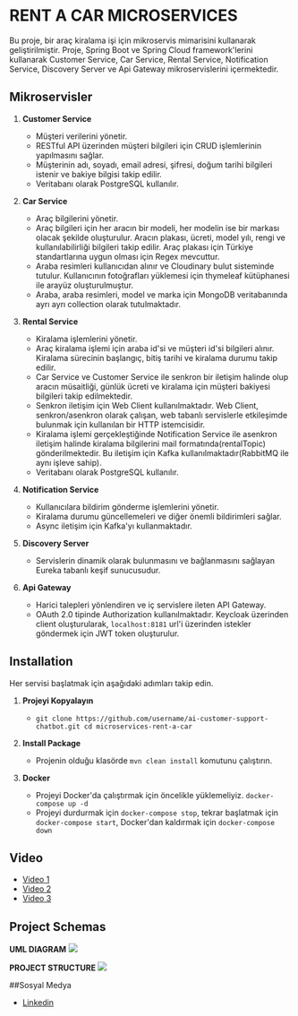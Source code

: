 # RENT A CAR MICROSERVICES

Bu proje, bir araç kiralama işi için mikroservis mimarisini kullanarak geliştirilmiştir. Proje, Spring Boot ve Spring Cloud framework'lerini kullanarak Customer Service, Car Service, Rental Service, Notification Service, Discovery Server ve Api Gateway mikroservislerini içermektedir.

## Mikroservisler

1. **Customer Service**
   - Müşteri verilerini yönetir.
   - RESTful API üzerinden müşteri bilgileri için CRUD işlemlerinin yapılmasını sağlar.
   - Müşterinin adı, soyadı, email adresi, şifresi, doğum tarihi bilgileri istenir ve bakiye bilgisi takip edilir.
   - Veritabanı olarak PostgreSQL kullanılır.

2. **Car Service**
   - Araç bilgilerini yönetir.
   - Araç bilgileri için her aracın bir modeli, her modelin ise bir markası olacak şekilde oluşturulur. Aracın plakası, ücreti, model yılı, rengi ve kullanılabilirliği bilgileri takip edilir. Araç plakası için Türkiye standartlarına uygun olması için Regex mevcuttur.
   - Araba resimleri kullanıcıdan alınır ve Cloudinary bulut sisteminde tutulur. Kullanıcının fotoğrafları yüklemesi için thymeleaf kütüphanesi ile arayüz oluşturulmuştur.
   - Araba, araba resimleri, model ve marka için MongoDB veritabanında ayrı ayrı collection olarak tutulmaktadır.
    
3. **Rental Service**
   - Kiralama işlemlerini yönetir.
   - Araç kiralama işlemi için araba id'si ve müşteri id'si bilgileri alınır. Kiralama sürecinin başlangıç, bitiş tarihi ve kiralama durumu takip edilir.
   - Car Service ve Customer Service ile senkron bir iletişim halinde olup aracın müsaitliği, günlük ücreti ve kiralama için müşteri bakiyesi bilgileri takip edilmektedir.
   - Senkron iletişim için Web Client kullanılmaktadır. Web Client, senkron/asenkron olarak çalışan, web tabanlı servislerle etkileşimde bulunmak için kullanılan bir HTTP istemcisidir.
   - Kiralama işlemi gerçekleştiğinde Notification Service ile asenkron iletişim halinde kiralama bilgilerini mail formatında(rentalTopic) gönderilmektedir. Bu iletişim için Kafka kullanılmaktadır(RabbitMQ ile aynı işleve sahip). 
   - Veritabanı olarak PostgreSQL kullanılır.

4. **Notification Service**
   - Kullanıcılara bildirim gönderme işlemlerini yönetir.
   - Kiralama durumu güncellemeleri ve diğer önemli bildirimleri sağlar.
   - Async iletişim için Kafka'yı kullanmaktadır.

5. **Discovery Server**
   - Servislerin dinamik olarak bulunmasını ve bağlanmasını sağlayan Eureka tabanlı keşif sunucusudur.

6. **Api Gateway**
   - Harici talepleri yönlendiren ve iç servislere ileten API Gateway.
   - OAuth 2.0 tipinde Authorization kullanılmaktadır. Keycloak üzerinden client oluşturularak, `localhost:8181` url'i üzerinden istekler göndermek için JWT token oluşturulur.

## Installation

Her servisi başlatmak için aşağıdaki adımları takip edin.

1. **Projeyi Kopyalayın**
   - `git clone https://github.com/username/ai-customer-support-chatbot.git cd microservices-rent-a-car`

2. **Install Package**
    - Projenin olduğu klasörde `mvn clean install` komutunu çalıştırın.

3. **Docker**
    - Projeyi Docker'da çalıştırmak için öncelikle yüklemeliyiz. `docker-compose up -d`
    - Projeyi durdurmak için `docker-compose stop`, tekrar başlatmak için `docker-compose start`, Docker'dan kaldırmak için `docker-compose down`

## Video
  - [Video 1](https://vimeo.com/manage/videos/887836060/839fd8a31c)
  - [Video 2](https://vimeo.com/888510252/16ad302faa?share=copy)
  - [Video 3](https://vimeo.com/888511359/a643a218e3?share=copy)
    
## Project Schemas
  **UML DIAGRAM**
  <img src="https://github.com/halilibrhimtas/microservices-rent-a-car/assets/74383996/7b44a495-08f0-4df5-94c3-2343a558ee10"><br>

  **PROJECT STRUCTURE**
  <img src="https://github.com/halilibrhimtas/rent-a-car-microservices/assets/74383996/53db5454-3ad5-4c01-930d-f21b2c57f060"><br>

##Sosyal Medya
  - [Linkedin](https://www.linkedin.com/in/halilibrhimtas)
